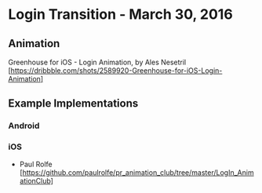 # Login Transition - March 30, 2016

## Animation

Greenhouse for iOS - Login Animation, by Ales Nesetril [https://dribbble.com/shots/2589920-Greenhouse-for-iOS-Login-Animation]

## Example Implementations

### Android

### iOS
- Paul Rolfe [https://github.com/paulrolfe/pr_animation_club/tree/master/LogIn_AnimationClub]

